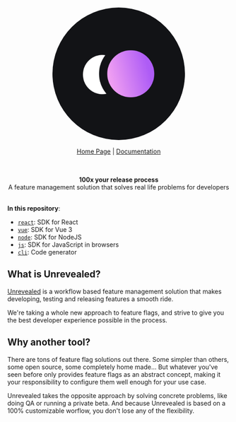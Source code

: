 <br/>

<div align="center" style="margin: 30px;">
<a href="https://unrevealed.tech">
  <img src="https://raw.githubusercontent.com/unrevealedtech/unrevealed/main/assets/monogram.png"   style="width:300px; border-radius: 50%" align="center" />
</a>
<br />
<br />

<div align="center">
    <a href="https://unrevealed.tech">Home Page</a> |
    <a href="https://docs.unrevealed.tech">Documentation</a>
</div>
</div>

<br />

<div align="center"><strong>100x your release process</strong><br>A feature management solution that solves real life problems for developers

<br />

</div>

<br/>

**In this repository**:

- [`react`](/packages/react/): SDK for React
- [`vue`](/packages/vue/): SDK for Vue 3
- [`node`](/packages/node/): SDK for NodeJS
- [`js`](/packages/js/): SDK for JavaScript in browsers
- [`cli`](/packages/cli/): Code generator

## What is Unrevealed?

[Unrevealed](https://unrevealed.tech) is a workflow based feature management solution that makes developing, testing and releasing features a smooth ride.

We're taking a whole new approach to feature flags, and strive to give you the best developer experience possible in the process.

## Why another tool?

There are tons of feature flag solutions out there. Some simpler than others, some open source, some completely home made... But whatever you've seen before only provides feature flags as an abstract concept, making it your responsibility to configure them well enough for your use case.

Unrevealed takes the opposite approach by solving concrete problems, like doing QA or running a private beta. And because Unrevealed is based on a 100% customizable worflow, you don't lose any of the flexibility.
